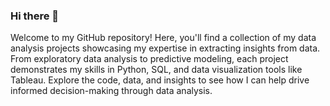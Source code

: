 ### Hi there 👋

<!--

Here are some ideas to get you started:

- 🔭 I’m currently working on ...
- 🌱 I’m currently learning ...
- 👯 I’m looking to collaborate on ...
- 🤔 I’m looking for help with ...
- 💬 Ask me about ...
- 📫 How to reach me: ...
- 😄 Pronouns: ...
- ⚡ Fun fact: ...
-->
Welcome to my GitHub repository! Here, you'll find a collection of my data analysis projects showcasing my expertise in extracting insights from data. From exploratory data analysis to predictive modeling, each project demonstrates my skills in Python, SQL, and data visualization tools like Tableau. Explore the code, data, and insights to see how I can help drive informed decision-making through data analysis.
